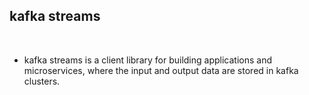 ## kafka streams

<br>

* kafka streams is a client library for building applications and microservices, where the input and output data are stored in kafka clusters. 
